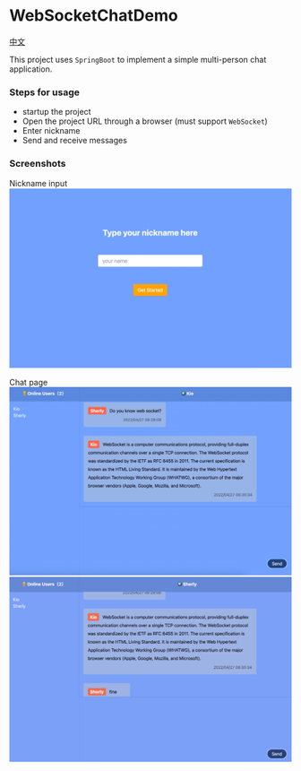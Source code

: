 # WebSocketChatDemo
[中文](README-CN.md)

This project uses `SpringBoot` to implement a simple multi-person chat application.

### Steps for usage
* startup the project
* Open the project URL through a browser (must support `WebSocket`)
* Enter nickname
* Send and receive messages

### Screenshots

Nickname input
![img.png](doc-img/1.png)

Chat page
![img.png](doc-img/2.png)
![](doc-img/3.jpg)